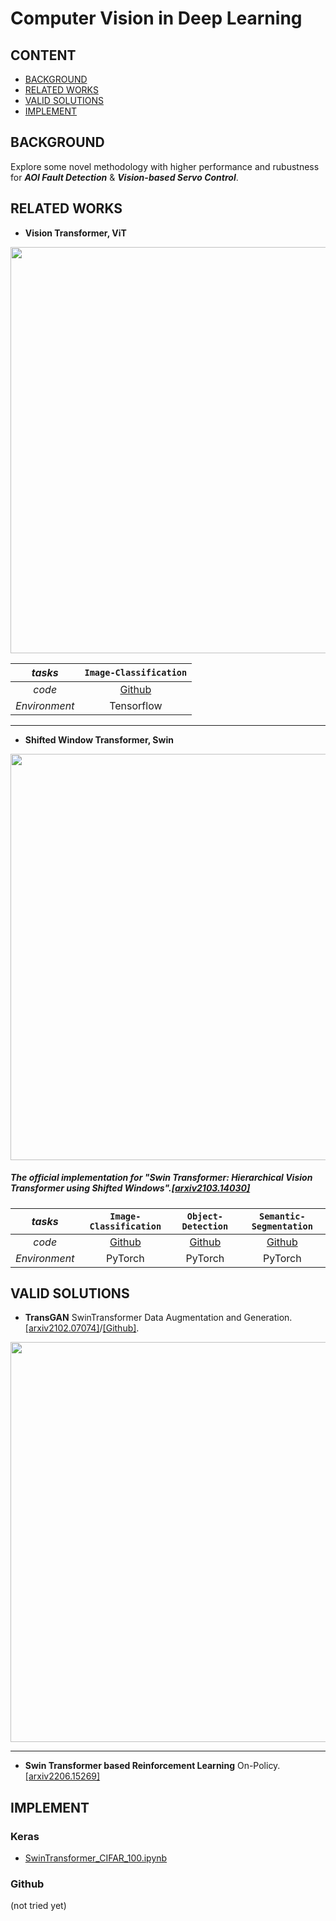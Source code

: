 # Computer Vision in Deep Learning

## CONTENT

- [BACKGROUND](#BACKGROUND)
- [RELATED WORKS](#RELATEDWORKS)
- [VALID SOLUTIONS](#VALIDSOLUTIONS)
- [IMPLEMENT](#IMPLEMENT)



## BACKGROUND
Explore some novel methodology with higher performance and rubustness for ***AOI Fault Detection*** & ***Vision-based Servo Control***.

## RELATED WORKS
- **Vision Transformer, ViT**

<img src="https://i.imgur.com/xp83Jfl.png" width = "650"/>

|*tasks*|`Image-Classification`|
| :---:|:---:|
|   *code*   |[Github](https://github.com/google-research/vision_transformer.git)| 
| *Environment*|Tensorflow|

****
- **Shifted Window Transformer, Swin**

<img src="https://i.imgur.com/vqubjjM.png" width = "650"/>

##### The official implementation for "Swin Transformer: Hierarchical Vision Transformer using Shifted Windows".[[arxiv2103.14030]](https://arxiv.org/abs/2103.14030)

|*tasks*|`Image-Classification`|`Object-Detection`|`Semantic-Segmentation`|
| :---:|:---:|:---:|:---:| 
|   *code*   |[Github](https://github.com/microsoft/Swin-Transformer.git)|  [Github](https://github.com/SwinTransformer/Swin-Transformer-Object-Detection)   |[Github](https://github.com/SwinTransformer/Swin-Transformer-Semantic-Segmentation.git)| 
| *Environment*|PyTorch|PyTorch|PyTorch| 

## VALID SOLUTIONS
- **TransGAN**
SwinTransformer Data Augmentation and Generation. [[arxiv2102.07074]](https://arxiv.org/abs/2102.07074)/[[Github]](https://github.com/VITA-Group/TransGAN.git).

<img src="https://i.imgur.com/yWxFzSC.jpg" width = "640"/>

****

- **Swin Transformer based Reinforcement Learning**
On-Policy.[[arxiv2206.15269]](https://arxiv.org/abs/2206.15269)



## IMPLEMENT
### Keras
* [SwinTransformer_CIFAR_100.ipynb]()

### Github
(not tried yet)
